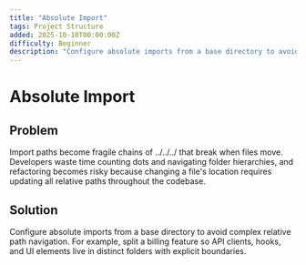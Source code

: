 ```yaml
---
title: "Absolute Import"
tags: Project Structure
added: 2025-10-10T00:00:00Z
difficulty: Beginner
description: "Configure absolute imports from a base directory to avoid complex relative path navigation."
---
```

# Absolute Import

## Problem

Import paths become fragile chains of ../../../ that break when files move. Developers waste time counting dots and navigating folder hierarchies, and refactoring becomes risky because changing a file's location requires updating all relative paths throughout the codebase.

## Solution

Configure absolute imports from a base directory to avoid complex relative path navigation. For example, split a billing feature so API clients, hooks, and UI elements live in distinct folders with explicit boundaries.
